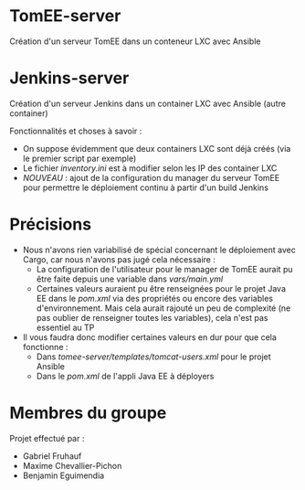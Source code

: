 # TomEE-server
Création d'un serveur TomEE dans un conteneur LXC avec Ansible

# Jenkins-server
Création d'un serveur Jenkins dans un container LXC avec Ansible (autre container)

Fonctionnalités et choses à savoir :
* On suppose évidemment que deux containers LXC sont déjà créés (via le premier script par exemple)
* Le fichier _inventory.ini_ est à modifier selon les IP des container LXC
* _NOUVEAU_ : ajout de la configuration du manager du serveur TomEE pour permettre le déploiement continu à partir d'un build Jenkins

# Précisions
* Nous n'avons rien variabilisé de spécial concernant le déploiement avec Cargo, car nous n'avons pas jugé cela nécessaire : 
  * La configuration de l'utilisateur pour le manager de TomEE aurait pu être faite depuis une variable dans _vars/main.yml_
  * Certaines valeurs auraient pu être renseignées pour le projet Java EE dans le _pom.xml_ via des propriétés ou encore des variables d'environnement.
    Mais cela aurait rajouté un peu de complexité (ne pas oublier de renseigner toutes les variables), cela n'est pas essentiel au TP
* Il vous faudra donc modifier certaines valeurs en dur pour que cela fonctionne :
  * Dans _tomee-server/templates/tomcat-users.xml_ pour le projet Ansible
  * Dans le _pom.xml_ de l'appli Java EE à déployers

# Membres du groupe
Projet effectué par :
* Gabriel Fruhauf
* Maxime Chevallier-Pichon
* Benjamin Eguimendia